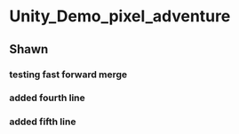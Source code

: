  # Unity_Demo_pixel_adventure
## Shawn
### testing fast forward merge
### added fourth line
### added fifth line

